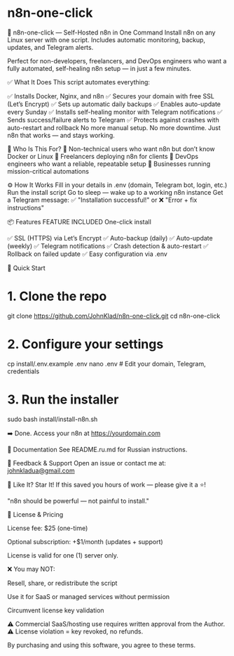 # n8n-one-click
🚀 n8n-one-click — Self-Hosted n8n in One Command
Install n8n on any Linux server with one script. Includes automatic monitoring, backup, updates, and Telegram alerts.

Perfect for non-developers, freelancers, and DevOps engineers who want a fully automated, self-healing n8n setup — in just a few minutes.

✅ What It Does
This script automates everything:

✅ Installs Docker, Nginx, and n8n
✅ Secures your domain with free SSL (Let’s Encrypt)
✅ Sets up automatic daily backups
✅ Enables auto-update every Sunday
✅ Installs self-healing monitor with Telegram notifications
✅ Sends success/failure alerts to Telegram
✅ Protects against crashes with auto-restart and rollback
No more manual setup. No more downtime. Just n8n that works — and stays working.

🎯 Who Is This For?
🔹 Non-technical users who want n8n but don’t know Docker or Linux
🔹 Freelancers deploying n8n for clients
🔹 DevOps engineers who want a reliable, repeatable setup
🔹 Businesses running mission-critical automations

⚙️ How It Works
Fill in your details in .env (domain, Telegram bot, login, etc.)
Run the install script
Go to sleep — wake up to a working n8n instance
Get a Telegram message: ✅ "Installation successful!" or ❌ "Error + fix instructions"

📦 Features
FEATURE INCLUDED
One-click install

✅  SSL (HTTPS) via Let’s Encrypt
✅  Auto-backup (daily)
✅  Auto-update (weekly)
✅  Telegram notifications
✅  Crash detection & auto-restart
✅  Rollback on failed update
✅  Easy configuration via .env

🚀 Quick Start
# 1. Clone the repo
git clone https://github.com/JohnKlad/n8n-one-click.git
cd n8n-one-click

# 2. Configure your settings
cp install/.env.example .env
nano .env  # Edit your domain, Telegram, credentials

# 3. Run the installer
sudo bash install/install-n8n.sh

➡️ Done. Access your n8n at https://yourdomain.com

📄 Documentation
See README.ru.md for Russian instructions.

💬 Feedback & Support
Open an issue or contact me at: johnkladua@gmail.com

🌟 Like It? Star It!
If this saved you hours of work — please give it a ⭐!

"n8n should be powerful — not painful to install." 

📜 License & Pricing

License fee: $25 (one-time)

Optional subscription: +$1/month (updates + support)

License is valid for one (1) server only.

❌ You may NOT:

Resell, share, or redistribute the script

Use it for SaaS or managed services without permission

Circumvent license key validation

⚠️ Commercial SaaS/hosting use requires written approval from the Author.
⚠️ License violation = key revoked, no refunds.

By purchasing and using this software, you agree to these terms.
